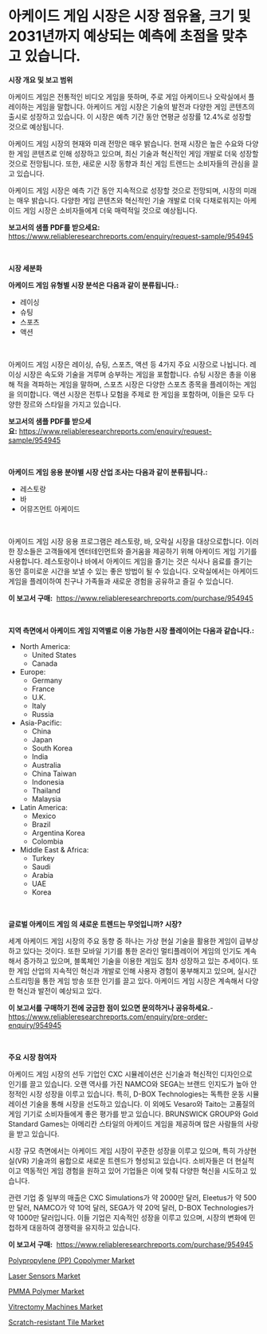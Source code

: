 <p><h1>아케이드 게임 시장은 시장 점유율, 크기 및 2031년까지 예상되는 예측에 초점을 맞추고 있습니다.</h1></p><p><strong>시장 개요 및 보고 범위</strong></p>
<p><p>아케이드 게임은 전통적인 비디오 게임을 뜻하며, 주로 게임 아케이드나 오락실에서 플레이하는 게임을 말합니다. 아케이드 게임 시장은 기술의 발전과 다양한 게임 콘텐츠의 출시로 성장하고 있습니다. 이 시장은 예측 기간 동안 연평균 성장률 12.4%로 성장할 것으로 예상됩니다.</p><p>아케이드 게임 시장의 현재와 미래 전망은 매우 밝습니다. 현재 시장은 높은 수요와 다양한 게임 콘텐츠로 인해 성장하고 있으며, 최신 기술과 혁신적인 게임 개발로 더욱 성장할 것으로 전망됩니다. 또한, 새로운 시장 동향과 최신 게임 트렌드는 소비자들의 관심을 끌고 있습니다.</p><p>아케이드 게임 시장은 예측 기간 동안 지속적으로 성장할 것으로 전망되며, 시장의 미래는 매우 밝습니다. 다양한 게임 콘텐츠와 혁신적인 기술 개발로 더욱 다채로워지는 아케이드 게임 시장은 소비자들에게 더욱 매력적일 것으로 예상됩니다.</p></p>
<p><strong>보고서의 샘플 PDF를 받으세요:</strong> <a href="https://www.reliableresearchreports.com/enquiry/request-sample/954945">https://www.reliableresearchreports.com/enquiry/request-sample/954945</a></p>
<p>&nbsp;</p>
<p><strong>시장 세분화</strong></p>
<p><strong>아케이드 게임 유형별 시장 분석은 다음과 같이 분류됩니다.:</strong></p>
<p><ul><li>레이싱</li><li>슈팅</li><li>스포츠</li><li>액션</li></ul></p>
<p>&nbsp;</p>
<p><p>아케이드 게임 시장은 레이싱, 슈팅, 스포츠, 액션 등 4가지 주요 시장으로 나뉩니다. 레이싱 시장은 속도와 기술을 겨루며 승부하는 게임을 포함합니다. 슈팅 시장은 총을 이용해 적을 격파하는 게임을 말하며, 스포츠 시장은 다양한 스포츠 종목을 플레이하는 게임을 의미합니다. 액션 시장은 전투나 모험을 주제로 한 게임을 포함하며, 이들은 모두 다양한 장르와 스타일을 가지고 있습니다.</p></p>
<p><strong>보고서의 샘플 PDF를 받으세요:</strong>&nbsp;<a href="https://www.reliableresearchreports.com/enquiry/request-sample/954945">https://www.reliableresearchreports.com/enquiry/request-sample/954945</a></p>
<p>&nbsp;</p>
<p><strong> 아케이드 게임 응용 분야별 시장 산업 조사는 다음과 같이 분류됩니다.:</strong></p>
<p><ul><li>레스토랑</li><li>바</li><li>어뮤즈먼트 아케이드</li></ul></p>
<p>&nbsp;</p>
<p><p>아케이드 게임 시장 응용 프로그램은 레스토랑, 바, 오락실 시장을 대상으로합니다. 이러한 장소들은 고객들에게 엔터테인먼트와 즐거움을 제공하기 위해 아케이드 게임 기기를 사용합니다. 레스토랑이나 바에서 아케이드 게임을 즐기는 것은 식사나 음료를 즐기는 동안 흥미로운 시간을 보낼 수 있는 좋은 방법이 될 수 있습니다. 오락실에서는 아케이드 게임을 플레이하여 친구나 가족들과 새로운 경험을 공유하고 즐길 수 있습니다.</p></p>
<p><strong>이 보고서 구매:</strong>&nbsp; <a href="https://www.reliableresearchreports.com/purchase/954945">https://www.reliableresearchreports.com/purchase/954945</a></p>
<p>&nbsp;</p>
<p><strong>지역 측면에서 아케이드 게임 지역별로 이용 가능한 시장 플레이어는 다음과 같습니다.:</strong></p>
<p><ul>
    <li>
        North America:
        <ul>
            <li>United States</li>
            <li>Canada</li>
        </ul>
    </li>
    <li>
        Europe:
        <ul>
            <li>Germany</li>
            <li>France</li>
            <li>U.K.</li>
            <li>Italy</li>
            <li>Russia</li>
        </ul>
    </li>
    <li>
        Asia-Pacific:
        <ul>
            <li>China</li>
            <li>Japan</li>
            <li>South Korea</li>
            <li>India</li>
            <li>Australia</li>
            <li>China Taiwan</li>
            <li>Indonesia</li>
            <li>Thailand</li>
            <li>Malaysia</li>
        </ul>
    </li>
    <li>
        Latin America:
        <ul>
            <li>Mexico</li>
            <li>Brazil</li>
            <li>Argentina Korea</li>
            <li>Colombia</li>
        </ul>
    </li>
    <li>
        Middle East & Africa:
        <ul>
            <li>Turkey</li>
            <li>Saudi</li>
            <li>Arabia</li>
            <li>UAE</li>
            <li>Korea</li>
        </ul>
    </li>
    </ul></p>
<p>&nbsp;</p>
<p><strong>글로벌 아케이드 게임 의 새로운 트렌드는 무엇입니까? 시장?</strong></p>
<p><p>세계 아케이드 게임 시장의 주요 동향 중 하나는 가상 현실 기술을 활용한 게임이 급부상하고 있다는 것이다. 또한 모바일 기기를 통한 온라인 멀티플레이어 게임의 인기도 계속해서 증가하고 있으며, 블록체인 기술을 이용한 게임도 점차 성장하고 있는 추세이다. 또한 게임 산업의 지속적인 혁신과 개발로 인해 사용자 경험이 풍부해지고 있으며, 실시간 스트리밍을 통한 게임 방송 또한 인기를 끌고 있다. 아케이드 게임 시장은 계속해서 다양한 혁신과 발전이 예상되고 있다.</p></p>
<p><strong>이 보고서를 구매하기 전에 궁금한 점이 있으면 문의하거나 공유하세요.</strong>- <a href="https://www.reliableresearchreports.com/enquiry/pre-order-enquiry/954945">https://www.reliableresearchreports.com/enquiry/pre-order-enquiry/954945</a></p>
<p>&nbsp;</p>
<p><strong>주요 시장 참여자</strong></p>
<p><p>아케이드 게임 시장의 선두 기업인 CXC 시뮬레이션은 신기술과 혁신적인 디자인으로 인기를 끌고 있습니다. 오랜 역사를 가진 NAMCO와 SEGA는 브랜드 인지도가 높아 안정적인 시장 성장을 이루고 있습니다. 특히, D-BOX Technologies는 독특한 운동 시뮬레이션 기술을 통해 시장을 선도하고 있습니다. 이 외에도 Vesaro와 Taito는 고품질의 게임 기기로 소비자들에게 좋은 평가를 받고 있습니다. BRUNSWICK GROUP와 Gold Standard Games는 아메리칸 스타일의 아케이드 게임을 제공하며 많은 사람들의 사랑을 받고 있습니다. </p><p>시장 규모 측면에서는 아케이드 게임 시장이 꾸준한 성장을 이루고 있으며, 특히 가상현실(VR) 기술과의 융합으로 새로운 트렌드가 형성되고 있습니다. 소비자들은 더 현실적이고 역동적인 게임 경험을 원하고 있어 기업들은 이에 맞춰 다양한 혁신을 시도하고 있습니다.</p><p>관련 기업 중 일부의 매출은 CXC Simulations가 약 2000만 달러, Eleetus가 약 500만 달러, NAMCO가 약 10억 달러, SEGA가 약 20억 달러, D-BOX Technologies가 약 1000만 달러입니다. 이들 기업은 지속적인 성장을 이루고 있으며, 시장의 변화에 민첩하게 대응하여 경쟁력을 유지하고 있습니다.</p></p>
<p><strong>이 보고서 구매:</strong>&nbsp;&nbsp;<a href="https://www.reliableresearchreports.com/purchase/954945">https://www.reliableresearchreports.com/purchase/954945</a></p>
<p><p><a href="https://github.com/timeliteaut/Market-Research-Report-List-1/blob/main/polypropylene-pp-copolymer-market.md">Polypropylene (PP) Copolymer Market</a></p><p><a href="https://view.publitas.com/reportprime-1/laser-sensors-market-size-reflecting-a-forecast-till-2031-market-by-type-by-application-and-by-geography/">Laser Sensors Market</a></p><p><a href="https://github.com/bobicer/Market-Research-Report-List-2/blob/main/pmma-polymer-market.md">PMMA Polymer Market</a></p><p><a href="https://gamy-alyssum-396.notion.site/Vitrectomy-Machines-Market-Size-Market-Share-and-Global-Market-Analysis-Report-2024-2031-62b3fcfd6b3f460aabdb333290b24fe9">Vitrectomy Machines Market</a></p><p><a href="https://boundless-drawbridge-702.notion.site/Scratch-resistant-Tile-Market-Size-Growth-Outlook-from-2024-to-2031-projecting-at-Market-s-Trends--eb061f53d56a4d338c9a4e103fefd244">Scratch-resistant Tile Market</a></p></p>

